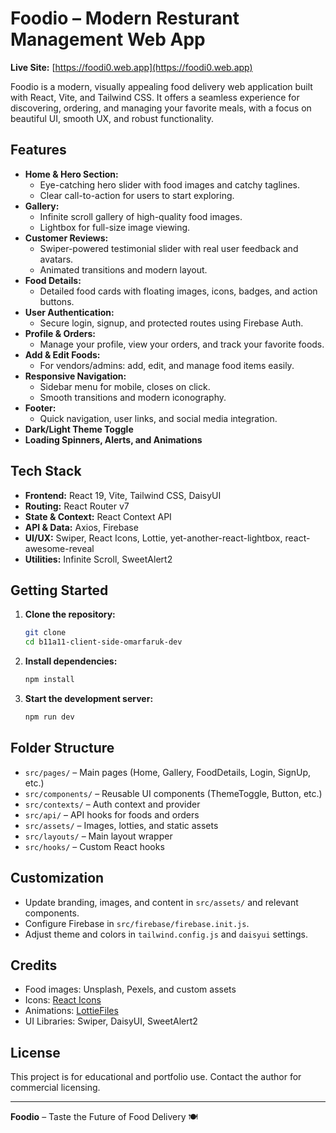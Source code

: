 # Foodio – Modern Resturant Management Web App


**Live Site:** [https://foodi0.web.app](https://foodi0.web.app)

Foodio is a modern, visually appealing food delivery web application built with React, Vite, and Tailwind CSS. It offers a seamless experience for discovering, ordering, and managing your favorite meals, with a focus on beautiful UI, smooth UX, and robust functionality.

## Features

- **Home & Hero Section:**
  - Eye-catching hero slider with food images and catchy taglines.
  - Clear call-to-action for users to start exploring.
- **Gallery:**
  - Infinite scroll gallery of high-quality food images.
  - Lightbox for full-size image viewing.
- **Customer Reviews:**
  - Swiper-powered testimonial slider with real user feedback and avatars.
  - Animated transitions and modern layout.
- **Food Details:**
  - Detailed food cards with floating images, icons, badges, and action buttons.
- **User Authentication:**
  - Secure login, signup, and protected routes using Firebase Auth.
- **Profile & Orders:**
  - Manage your profile, view your orders, and track your favorite foods.
- **Add & Edit Foods:**
  - For vendors/admins: add, edit, and manage food items easily.
- **Responsive Navigation:**
  - Sidebar menu for mobile, closes on click.
  - Smooth transitions and modern iconography.
- **Footer:**
  - Quick navigation, user links, and social media integration.
- **Dark/Light Theme Toggle**
- **Loading Spinners, Alerts, and Animations**

## Tech Stack

- **Frontend:** React 19, Vite, Tailwind CSS, DaisyUI
- **Routing:** React Router v7
- **State & Context:** React Context API
- **API & Data:** Axios, Firebase
- **UI/UX:** Swiper, React Icons, Lottie, yet-another-react-lightbox, react-awesome-reveal
- **Utilities:** Infinite Scroll, SweetAlert2

## Getting Started

1. **Clone the repository:**
   ```bash
   git clone 
   cd b11a11-client-side-omarfaruk-dev
   ```
2. **Install dependencies:**
   ```bash
   npm install
   ```
3. **Start the development server:**
   ```bash
   npm run dev
   ```


## Folder Structure

- `src/pages/` – Main pages (Home, Gallery, FoodDetails, Login, SignUp, etc.)
- `src/components/` – Reusable UI components (ThemeToggle, Button, etc.)
- `src/contexts/` – Auth context and provider
- `src/api/` – API hooks for foods and orders
- `src/assets/` – Images, lotties, and static assets
- `src/layouts/` – Main layout wrapper
- `src/hooks/` – Custom React hooks

## Customization
- Update branding, images, and content in `src/assets/` and relevant components.
- Configure Firebase in `src/firebase/firebase.init.js`.
- Adjust theme and colors in `tailwind.config.js` and `daisyui` settings.

## Credits
- Food images: Unsplash, Pexels, and custom assets
- Icons: [React Icons](https://react-icons.github.io/react-icons/)
- Animations: [LottieFiles](https://lottiefiles.com/)
- UI Libraries: Swiper, DaisyUI, SweetAlert2

## License
This project is for educational and portfolio use. Contact the author for commercial licensing.

---

**Foodio** – Taste the Future of Food Delivery 🍽️
